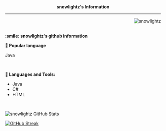<div align="center"><strong>snowlightz's Information</strong></div>
<hr>
<p align="right"><img src="https://komarev.com/ghpvc/?username=snowlightz&label=Views&color=0e75b6&style=flat" alt="snowlightz"></p>
<br>
<strong>:smile: snowlightz's github information</strong>
<br>

<b>🔗 Popular language</b> <p>Java</p>
<br>

<b>🔧 Languages and Tools:</b>
- <a target="_blank" rel="noreferrer">Java</a> 
- <a target="_blank" rel="noreferrer">C#</a>
- <a target="_blank" rel="noreferrer">HTML</a>

<br>

![snowlightz GitHub Stats](https://stats.hyochan.dev/api/github-stats-advanced?login=snowlightz)

[![GitHub Streak](https://github-readme-streak-stats.herokuapp.com/?user=snowlightz&show_icon=true&locale=en&theme=github-dark-blue)](https://git.io/streak-stats)
